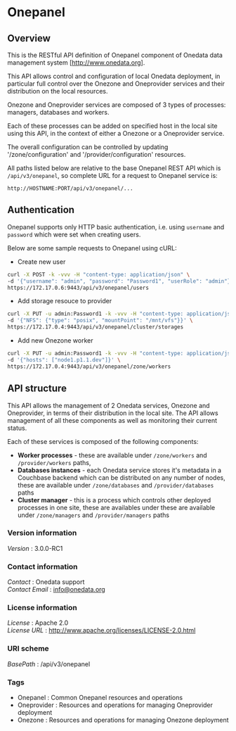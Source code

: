 # Onepanel


<a name="overview"></a>
## Overview
This is the RESTful API definition of Onepanel component of Onedata data management system [http://www.onedata.org].

This API allows control and configuration of local Onedata deployment, in particular full control over the Onezone and Oneprovider services and their distribution on the local resources. 

Onezone and Oneprovider services are composed of 3 types of processes: managers, databases and workers. 

Each of these processes can be added on specified host in the local site using this API, in the context
of either a Onezone or a Oneprovider service. 

The overall configuration can be controlled by updating '/zone/configuration' and
'/provider/configuration' resources.

 All paths listed below are relative to the base Onepanel REST API which is `/api/v3/onepanel`, 
 so complete URL for a request to Onepanel service is:
 
 ```
 http://HOSTNAME:PORT/api/v3/onepanel/...
 ```

 ## Authentication
 Onepanel supports only HTTP basic authentication, i.e. using `username` and `password` which were set when creating users.

 Below are some sample requests to Onepanel using cURL:
   * Create new user
   ```bash
   curl -X POST -k -vvv -H "content-type: application/json" \
   -d '{"username": "admin", "password": "Password1", "userRole": "admin"}' \
   https://172.17.0.6:9443/api/v3/onepanel/users
   ```
   * Add storage resouce to provider
   ```bash
   curl -X PUT -u admin:Password1 -k -vvv -H "content-type: application/json" \
   -d '{"NFS": {"type": "posix", "mountPoint": "/mnt/vfs"}}' \
   https://172.17.0.4:9443/api/v3/onepanel/cluster/storages 
   ```
   * Add new Onezone worker
   ```bash
   curl -X PUT -u admin:Password1 -k -vvv -H "content-type: application/json" \
   -d '{"hosts": ["node1.p1.1.dev"]}' \
   https://172.17.0.4:9443/api/v3/onepanel/zone/workers 
   ```
   
 ## API structure
 This API allows the management of 2 Onedata services, Onezone and Oneprovider, in terms of their distribution in the local site.
 The API allows management of all these components as well as monitoring their current status.

 Each of these services is composed of the following components:
   * **Worker processes** - these are available under `/zone/workers` and `/provider/workers` paths,
   * **Databases instances** - each Onedata service stores it's metadata in a Couchbase backend which can be distributed on any number of nodes, these are available under `/zone/databases` and `/provider/databases` paths
   * **Cluster manager** - this is a process which controls other deployed processes in one site, these are availables under these are available under `/zone/managers` and `/provider/managers` paths


### Version information
*Version* : 3.0.0-RC1


### Contact information
*Contact* : Onedata support  
*Contact Email* : info@onedata.org


### License information
*License* : Apache 2.0  
*License URL* : http://www.apache.org/licenses/LICENSE-2.0.html


### URI scheme
*BasePath* : /api/v3/onepanel


### Tags

* Onepanel : Common Onepanel resources and operations
* Oneprovider : Resources and operations for managing Oneprovider deployment
* Onezone : Resources and operations for managing Onezone deployment



